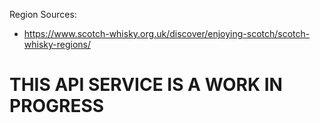 Region Sources:
  - https://www.scotch-whisky.org.uk/discover/enjoying-scotch/scotch-whisky-regions/

# THIS API SERVICE IS A WORK IN PROGRESS
